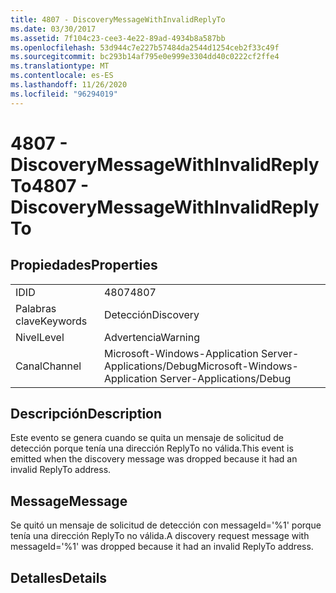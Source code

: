 ```yaml
---
title: 4807 - DiscoveryMessageWithInvalidReplyTo
ms.date: 03/30/2017
ms.assetid: 7f104c23-cee3-4e22-89ad-4934b8a587bb
ms.openlocfilehash: 53d944c7e227b57484da2544d1254ceb2f33c49f
ms.sourcegitcommit: bc293b14af795e0e999e3304dd40c0222cf2ffe4
ms.translationtype: MT
ms.contentlocale: es-ES
ms.lasthandoff: 11/26/2020
ms.locfileid: "96294019"
---
```

# <a name="4807---discoverymessagewithinvalidreplyto"></a><span data-ttu-id="c2b8c-102">4807 - DiscoveryMessageWithInvalidReplyTo</span><span class="sxs-lookup"><span data-stu-id="c2b8c-102">4807 - DiscoveryMessageWithInvalidReplyTo</span></span>

## <a name="properties"></a><span data-ttu-id="c2b8c-103">Propiedades</span><span class="sxs-lookup"><span data-stu-id="c2b8c-103">Properties</span></span>  
  
|||  
|-|-|  
|<span data-ttu-id="c2b8c-104">ID</span><span class="sxs-lookup"><span data-stu-id="c2b8c-104">ID</span></span>|<span data-ttu-id="c2b8c-105">4807</span><span class="sxs-lookup"><span data-stu-id="c2b8c-105">4807</span></span>|  
|<span data-ttu-id="c2b8c-106">Palabras clave</span><span class="sxs-lookup"><span data-stu-id="c2b8c-106">Keywords</span></span>|<span data-ttu-id="c2b8c-107">Detección</span><span class="sxs-lookup"><span data-stu-id="c2b8c-107">Discovery</span></span>|  
|<span data-ttu-id="c2b8c-108">Nivel</span><span class="sxs-lookup"><span data-stu-id="c2b8c-108">Level</span></span>|<span data-ttu-id="c2b8c-109">Advertencia</span><span class="sxs-lookup"><span data-stu-id="c2b8c-109">Warning</span></span>|  
|<span data-ttu-id="c2b8c-110">Canal</span><span class="sxs-lookup"><span data-stu-id="c2b8c-110">Channel</span></span>|<span data-ttu-id="c2b8c-111">Microsoft-Windows-Application Server-Applications/Debug</span><span class="sxs-lookup"><span data-stu-id="c2b8c-111">Microsoft-Windows-Application Server-Applications/Debug</span></span>|  
  
## <a name="description"></a><span data-ttu-id="c2b8c-112">Descripción</span><span class="sxs-lookup"><span data-stu-id="c2b8c-112">Description</span></span>  

 <span data-ttu-id="c2b8c-113">Este evento se genera cuando se quita un mensaje de solicitud de detección porque tenía una dirección ReplyTo no válida.</span><span class="sxs-lookup"><span data-stu-id="c2b8c-113">This event is emitted when the discovery message was dropped because it had an invalid ReplyTo address.</span></span>  
  
## <a name="message"></a><span data-ttu-id="c2b8c-114">Message</span><span class="sxs-lookup"><span data-stu-id="c2b8c-114">Message</span></span>  

 <span data-ttu-id="c2b8c-115">Se quitó un mensaje de solicitud de detección con messageId='%1' porque tenía una dirección ReplyTo no válida.</span><span class="sxs-lookup"><span data-stu-id="c2b8c-115">A discovery request message with messageId='%1' was dropped because it had an invalid ReplyTo address.</span></span>  
  
## <a name="details"></a><span data-ttu-id="c2b8c-116">Detalles</span><span class="sxs-lookup"><span data-stu-id="c2b8c-116">Details</span></span>
